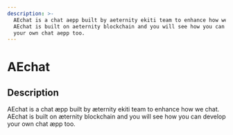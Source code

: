 ```yaml
---
description: >-
  AEchat is a chat aepp built by aeternity ekiti team to enhance how we chat.
  AEchat is built on aeternity blockchain and you will see how you can develop
  your own chat aepp too.
---
```


# AEchat

## Description
AEchat is a chat æpp built by æternity ekiti team to enhance how we chat. AEchat is built on æternity blockchain and you will see how you can develop your own chat æpp too.
